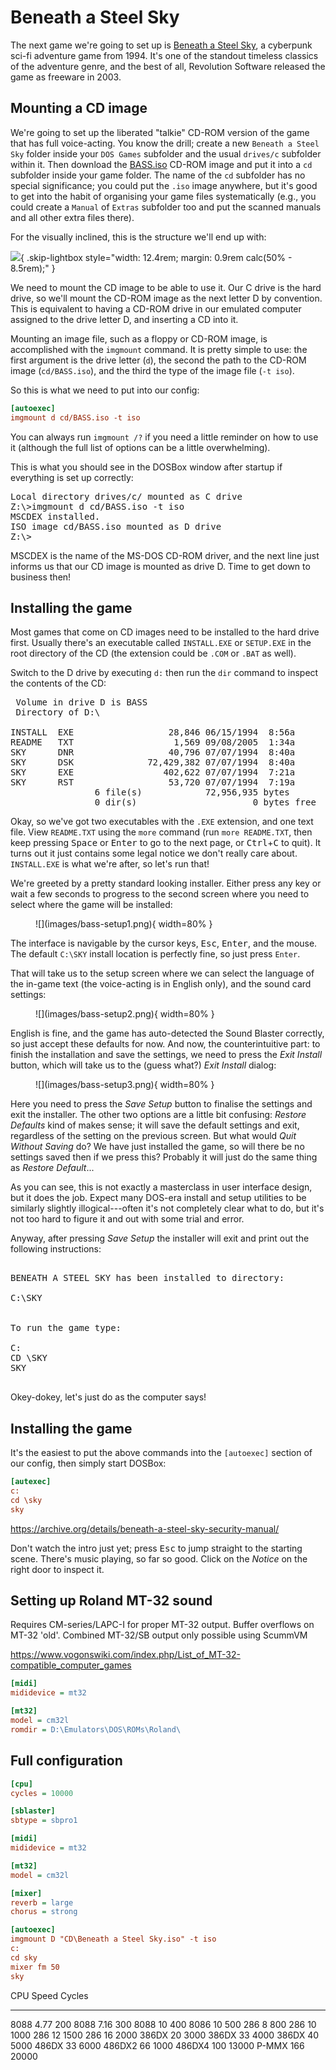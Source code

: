 # Beneath a Steel Sky

The next game we're going to set up is [Beneath a Steel
Sky](https://en.wikipedia.org/wiki/Beneath_a_Steel_Sky), a cyberpunk sci-fi
adventure game from 1994. It's one of the standout timeless classics of the
adventure genre, and the best of all, Revolution Software released the game as
freeware in 2003.


## Mounting a CD image

We're going to set up the liberated "talkie" CD-ROM version of the game that
has full voice-acting. You know the drill; create a new `Beneath a Steel Sky`
folder inside your `DOS Games` subfolder and the usual `drives/c` subfolder
within it. Then download the [BASS.iso]() CD-ROM image and put it into a `cd`
subfolder inside your game folder. The name of the `cd` subfolder has no
special significance; you could put the `.iso` image anywhere, but it's good to
get into the habit of organising your game files systematically (e.g., you
could create a `Manual` of `Extras` subfolder too and put the scanned manuals
and all other extra files there).

For the visually inclined, this is the structure we'll end up with:

![](images/bass-tree.png){ .skip-lightbox style="width: 12.4rem; margin: 0.9rem calc(50% - 8.5rem);" }

We need to mount the CD image to be able to use it. Our C drive is the hard
drive, so we'll mount the CD-ROM image as the next letter D by convention.
This is equivalent to having a CD-ROM drive in our emulated computer assigned
to the drive letter D, and inserting a CD into it.

Mounting an image file, such as a floppy or CD-ROM image, is accomplished with
the `imgmount` command. It is pretty simple to use: the first argument is the
drive letter (`d`), the second the path to the CD-ROM image (`cd/BASS.iso`),
and the third the type of the image file (`-t iso`).

So this is what we need to put into our config:


```ini
[autoexec]
imgmount d cd/BASS.iso -t iso
```

You can always run `imgmount /?` if you need a little reminder on how to use
it (although the full list of options can be a little overwhelming).

This is what you should see in the DOSBox window after startup if everything is
set up correctly:

<pre class="dos-prompt">
Local directory drives/c/ mounted as C drive
Z:\>imgmount d cd/BASS.iso -t iso
MSCDEX installed.
ISO image cd/BASS.iso mounted as D drive
Z:\>_
</pre>

MSCDEX is the name of the MS-DOS CD-ROM driver, and the next line just informs
us that our CD image is mounted as drive D. Time to get down to business then!


## Installing the game

Most games that come on CD images need to be installed to the hard drive
first. Usually there's an executable called `INSTALL.EXE` or `SETUP.EXE` in
the root directory of the CD (the extension could be `.COM` or `.BAT` as
well).

Switch to the D drive by executing `d:` then run the `dir` command to inspect
the contents of the CD:

<pre class="dos-prompt">
 Volume in drive D is BASS
 Directory of D:\

INSTALL  EXE                  28,846 06/15/1994  8:56a
README   TXT                   1,569 09/08/2005  1:34a
SKY      DNR                  40,796 07/07/1994  8:40a
SKY      DSK              72,429,382 07/07/1994  8:40a
SKY      EXE                 402,622 07/07/1994  7:21a
SKY      RST                  53,720 07/07/1994  7:19a
                6 file(s)            72,956,935 bytes
                0 dir(s)                      0 bytes free
</pre>

Okay, so we've got two executables with the `.EXE` extension, and one text
file. View `README.TXT` using the `more` command (run `more README.TXT`, then
keep pressing <kbd>Space</kbd> or <kbd>Enter</kbd> to go to the next page, or
<kbd>Ctrl</kbd>+<kbd>C</kbd> to quit). It turns out it just contains some
legal notice we don't really care about. `INSTALL.EXE` is what we're
after, so let's run that!

We're greeted by a pretty standard looking installer. Either press any key
or wait a few seconds to progress to the second screen where you need to
select where the game will be installed:

<figure markdown>
  ![](images/bass-setup1.png){ width=80% }
</figure>

The interface is navigable by the cursor keys, <kbd>Esc</kbd>,
<kbd>Enter</kbd>, and the mouse. The default `C:\SKY` install location is
perfectly fine, so just press `Enter`.

That will take us to the setup screen where we can select the language of
the in-game text (the voice-acting is in English only), and the sound card
settings: 

<figure markdown>
  ![](images/bass-setup2.png){ width=80% }
</figure>

English is fine, and the game has auto-detected the Sound Blaster correctly, so
just accept these defaults for now. And now, the counterintuitive part: to
finish the installation and save the settings, we need to press the *Exit
Install* button, which will take us to the (guess what?) *Exit Install*
dialog:

<figure markdown>
  ![](images/bass-setup3.png){ width=80% }
</figure>

Here you need to press the *Save Setup* button to finalise the settings and
exit the installer. The other two options are a little bit confusing: *Restore
Defaults* kind of makes sense; it will save the default settings and exit,
regardless of the setting on the previous screen. But what would *Quit Without
Saving* do? We have just installed the game, so will there be no settings
saved then if we press this? Probably it will just do the same thing as
*Restore Default*...

As you can see, this is not exactly a masterclass in user interface design,
but it does the job. Expect many DOS-era install and setup utilities to be
similarly slightly illogical---often it's not completely clear what to do, but
it's not too hard to figure it and out with some trial and error.

Anyway, after pressing *Save Setup* the installer will exit and print out the
following instructions:

<pre class="dos-prompt">

BENEATH A STEEL SKY has been installed to directory:

C:\SKY


To run the game type:

C:
CD \SKY
SKY

</pre>

Okey-dokey, let's just do as the computer says!


## Installing the game

It's the easiest to put the above commands into the `[autoexec]` section of
our config, then simply start DOSBox:

```ini
[autexec]
c:
cd \sky
sky
```

https://archive.org/details/beneath-a-steel-sky-security-manual/


Don't watch the intro just yet; press <kbd>Esc</kbd> to jump straight to the
starting scene. There's music playing, so far so good. Click on the *Notice*
on the right door to inspect it. 




## Setting up Roland MT-32 sound

Requires CM-series/LAPC-I for proper MT-32 output. Buffer overflows on MT-32 'old'. Combined MT-32/SB output only possible using ScummVM

https://www.vogonswiki.com/index.php/List_of_MT-32-compatible_computer_games

```ini
[midi]
mididevice = mt32

[mt32]
model = cm32l
romdir = D:\Emulators\DOS\ROMs\Roland\
```





## Full configuration

```ini
[cpu]
cycles = 10000

[sblaster]
sbtype = sbpro1

[midi]
mididevice = mt32

[mt32]
model = cm32l

[mixer]
reverb = large
chorus = strong

[autoexec]
imgmount D "CD\Beneath a Steel Sky.iso" -t iso
c:
cd sky
mixer fm 50
sky
```







CPU    Speed  Cycles
------ ------ ------
8088    4.77     200
8088    7.16     300
8088      10     400
8086      10     500
286        8     800
286       10    1000
286       12    1500
286       16    2000
386DX     20    3000
386DX     33    4000
386DX     40    5000
486DX     33    6000
486DX2    66    1000
486DX4   100   13000
P-MMX    166   20000
